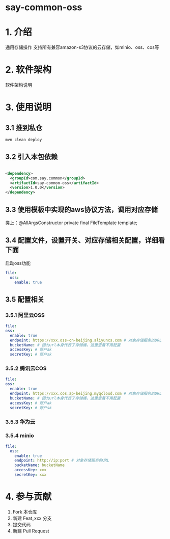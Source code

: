 # say-common-oss

# 1. 介绍

通用存储操作 支持所有兼容amazon-s3协议的云存储，如minio、oss、cos等

# 2. 软件架构

软件架构说明

# 3. 使用说明

## 3.1 推到私仓

```bash
mvn clean deploy
```

## 3.2 引入本包依赖

```xml

<dependency>
  <groupId>com.say.common</groupId>
  <artifactId>say-common-oss</artifactId>
  <version>1.0.0</version>
</dependency>
```

## 3.3 使用模板中实现的aws协议方法，调用对应存储

类上：@AllArgsConstructor
private final FileTemplate template;

## 3.4 配置文件，设置开关、对应存储相关配置，详细看下面

启动oss功能

```yaml
file:
  oss:
    enable: true
```

## 3.5 配置相关

### 3.5.1 阿里云OSS

  ```yaml
file:
  oss:
    enable: true
    endpoint: https://xxx.oss-cn-beijing.aliyuncs.com # 对象存储服务的URL
    bucketName: # 因为url本身代表了存储桶，这里空着不用配置
    accessKey: # 账户ak
    secretKey: # 账户sk
```

### 3.5.2 腾讯云COS

```yaml
file:
oss:
  enable: true
  endpoint: https://xxx.cos.ap-beijing.myqcloud.com # 对象存储服务的URL
  bucketName: # 因为url本身代表了存储桶，这里空着不用配置
  accessKey: # 账户ak
  secretKey: # 账户sk
```

### 3.5.3 华为云

### 3.5.4 minio

```yaml
file:
  oss:
    enable: true
    endpoint: http://ip:port # 对象存储服务的URL
    bucketName: bucketName
    accessKey: xxx
    secretKey: xxx
```

# 4. 参与贡献

1. Fork 本仓库
2. 新建 Feat_xxx 分支
3. 提交代码
4. 新建 Pull Request

